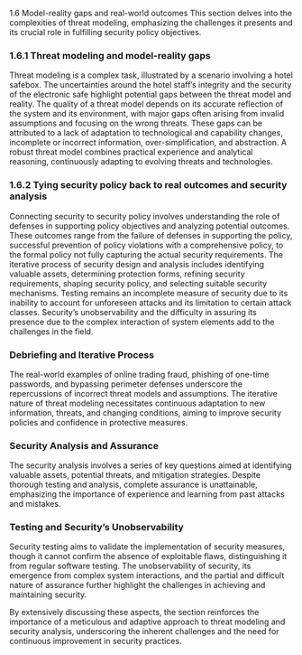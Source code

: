1.6 Model-reality gaps and real-world outcomes
This section delves into the complexities of threat modeling, emphasizing the challenges it presents and its crucial role in fulfilling security policy objectives.

### 1.6.1 Threat modeling and model-reality gaps
Threat modeling is a complex task, illustrated by a scenario involving a hotel safebox. The uncertainties around the hotel staff’s integrity and the security of the electronic safe highlight potential gaps between the threat model and reality. The quality of a threat model depends on its accurate reflection of the system and its environment, with major gaps often arising from invalid assumptions and focusing on the wrong threats. These gaps can be attributed to a lack of adaptation to technological and capability changes, incomplete or incorrect information, over-simplification, and abstraction. A robust threat model combines practical experience and analytical reasoning, continuously adapting to evolving threats and technologies.

### 1.6.2 Tying security policy back to real outcomes and security analysis
Connecting security to security policy involves understanding the role of defenses in supporting policy objectives and analyzing potential outcomes. These outcomes range from the failure of defenses in supporting the policy, successful prevention of policy violations with a comprehensive policy, to the formal policy not fully capturing the actual security requirements. The iterative process of security design and analysis includes identifying valuable assets, determining protection forms, refining security requirements, shaping security policy, and selecting suitable security mechanisms. Testing remains an incomplete measure of security due to its inability to account for unforeseen attacks and its limitation to certain attack classes. Security’s unobservability and the difficulty in assuring its presence due to the complex interaction of system elements add to the challenges in the field.

### Debriefing and Iterative Process
The real-world examples of online trading fraud, phishing of one-time passwords, and bypassing perimeter defenses underscore the repercussions of incorrect threat models and assumptions. The iterative nature of threat modeling necessitates continuous adaptation to new information, threats, and changing conditions, aiming to improve security policies and confidence in protective measures.

### Security Analysis and Assurance
The security analysis involves a series of key questions aimed at identifying valuable assets, potential threats, and mitigation strategies. Despite thorough testing and analysis, complete assurance is unattainable, emphasizing the importance of experience and learning from past attacks and mistakes.

### Testing and Security’s Unobservability
Security testing aims to validate the implementation of security measures, though it cannot confirm the absence of exploitable flaws, distinguishing it from regular software testing. The unobservability of security, its emergence from complex system interactions, and the partial and difficult nature of assurance further highlight the challenges in achieving and maintaining security.

By extensively discussing these aspects, the section reinforces the importance of a meticulous and adaptive approach to threat modeling and security analysis, underscoring the inherent challenges and the need for continuous improvement in security practices.
